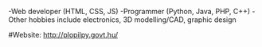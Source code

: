 -Web developer (HTML, CSS, JS)
-Programmer (Python, Java, PHP, C++)
-Other hobbies include electronics, 3D modelling/CAD, graphic design

#Website: http://plopilpy.govt.hu/
